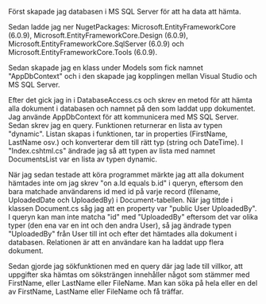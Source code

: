 Först skapade jag databasen i MS SQL Server för att ha data att hämta. 

Sedan ladde jag ner NugetPackages: Microsoft.EntityFrameworkCore (6.0.9), Microsoft.EntityFrameworkCore.Design (6.0.9), 
Microsoft.EntityFrameworkCore.SqlServer (6.0.9) och Microsoft.EntityFrameworkCore.Tools (6.0.9).

Sedan skapade jag en klass under Models som fick namnet "AppDbContext" och i den skapade jag kopplingen mellan
Visual Studio och MS SQL Server.

Efter det gick jag in i DatabaseAccess.cs och skrev en metod för att hämta alla dokument i databasen och namnet
på den som laddat upp dokumentet. Jag använde AppDbContext för att kommunicera med MS SQL Server. Sedan skrev jag en query. 
Funktionen returnerar en lista av typen "dynamic". Listan skapas i funktionen, tar in properties (FirstName, LastName osv.) 
och konverterar dem till rätt typ (string och DateTime). I "Index.cshtml.cs" ändrade jag så att typen av lista med namnet 
DocumentsList var en lista av typen dynamic.

När jag sedan testade att köra programmet märkte jag att alla dokument hämtades inte om jag skrev "on a.Id equals b.id" i queryn, 
eftersom den bara matchade användarens id med id på varje record (filename, UploadedDate och UploadedBy) i Document-tabellen. 
När jag tittde i klassen Document.cs såg jag att en property var "public User UploadedBy". I queryn kan man inte matcha "id" med 
"UploadedBy" eftersom det var olika typer (den ena var en int och den andra User), så jag ändrade typen "UploadedBy" från User till 
int och efter det hämtades alla dokument i databasen. Relationen är att en användare kan ha laddat upp flera dokument.

Sedan gjorde jag sökfunktionen med en query där jag lade till villkor, att uppgifter ska hämtas om söksträngen innehåller något som 
stämmer med FirstName, eller LastName eller FileName. Man kan söka på hela eller en del av FirstName, LastName eller FileName och få träffar.